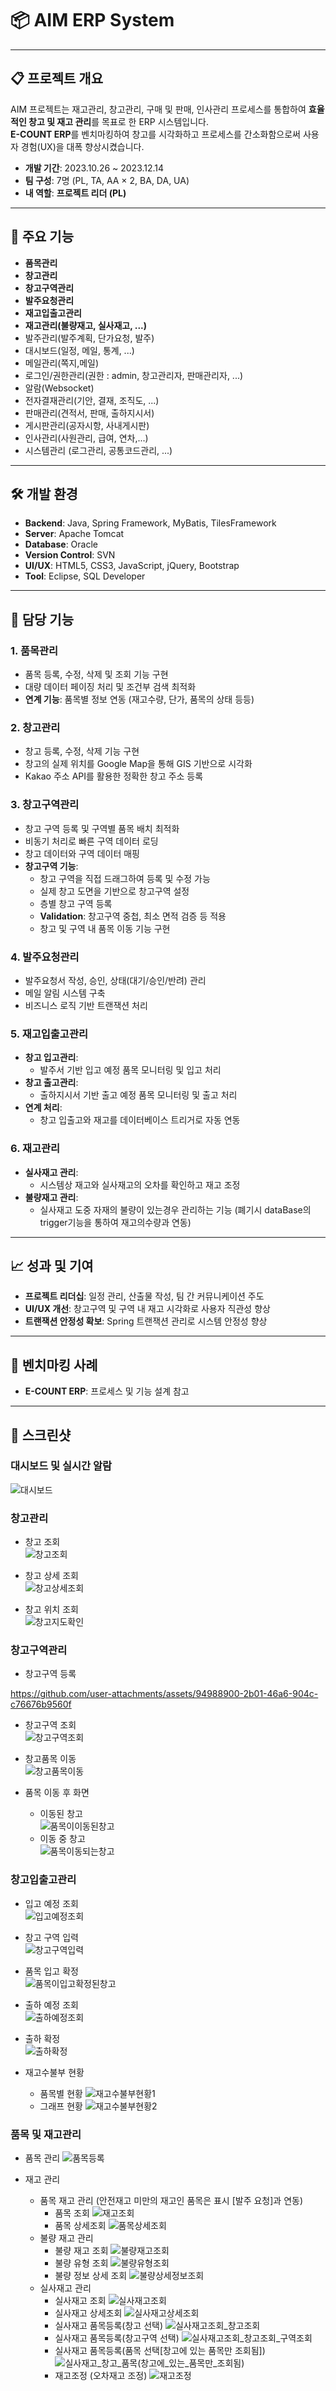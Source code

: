 # 📦 **AIM ERP System**

---

## 📋 프로젝트 개요
AIM 프로젝트는 재고관리, 창고관리, 구매 및 판매, 인사관리 프로세스를 통합하여 **효율적인 창고 및 재고 관리**를 목표로 한 ERP 시스템입니다.  
**E-COUNT ERP**를 벤치마킹하여 창고를 시각화하고 프로세스를 간소화함으로써 사용자 경험(UX)을 대폭 향상시켰습니다.

- **개발 기간**: 2023.10.26 ~ 2023.12.14  
- **팀 구성**: 7명 (PL, TA, AA × 2, BA, DA, UA)  
- **내 역할**: **프로젝트 리더 (PL)**  

---

## 🚀 주요 기능
- **품목관리**
- **창고관리**
- **창고구역관리**
- **발주요청관리**
- **재고입출고관리**
- **재고관리(불량재고, 실사재고, ...)**
- 발주관리(발주계획, 단가요청, 발주)    
- 대시보드(일정, 메일, 통계, ...)  
- 메일관리(쪽지,메일)  
- 로그인/권한관리(권한 : admin, 창고관리자, 판매관리자, ...)  
- 알람(Websocket)  
- 전자결재관리(기안, 결재, 조직도, ...)  
- 판매관리(견적서, 판매, 출하지시서)  
- 게시판관리(공자시항, 사내게시판)  
- 인사관리(사원관리, 급여, 연차,...)  
- 시스템관리 (로그관리, 공통코드관리, ...)
---

## 🛠 개발 환경
- **Backend**: Java, Spring Framework, MyBatis, TilesFramework  
- **Server**: Apache Tomcat  
- **Database**: Oracle  
- **Version Control**: SVN  
- **UI/UX**: HTML5, CSS3, JavaScript, jQuery, Bootstrap  
- **Tool**: Eclipse, SQL Developer  

---

## 🔑 담당 기능

### **1. 품목관리**
- 품목 등록, 수정, 삭제 및 조회 기능 구현  
- 대량 데이터 페이징 처리 및 조건부 검색 최적화  
- **연계 기능**: 품목별 정보 연동 (재고수량, 단가, 품목의 상태 등등)  

### **2. 창고관리**
- 창고 등록, 수정, 삭제 기능 구현  
- 창고의 실제 위치를 Google Map을 통해 GIS 기반으로 시각화  
- Kakao 주소 API를 활용한 정확한 창고 주소 등록  

### **3. 창고구역관리**
- 창고 구역 등록 및 구역별 품목 배치 최적화  
- 비동기 처리로 빠른 구역 데이터 로딩  
- 창고 데이터와 구역 데이터 매핑  
- **창고구역 기능**:
  - 창고 구역을 직접 드래그하여 등록 및 수정 가능  
  - 실제 창고 도면을 기반으로 창고구역 설정  
  - 층별 창고 구역 등록  
  - **Validation**: 창고구역 중첩, 최소 면적 검증 등 적용  
  - 창고 및 구역 내 품목 이동 기능 구현  

### **4. 발주요청관리**
- 발주요청서 작성, 승인, 상태(대기/승인/반려) 관리  
- 메일 알림 시스템 구축  
- 비즈니스 로직 기반 트랜잭션 처리  

### **5. 재고입출고관리**
- **창고 입고관리**:  
  - 발주서 기반 입고 예정 품목 모니터링 및 입고 처리  
- **창고 출고관리**:  
  - 출하지시서 기반 출고 예정 품목 모니터링 및 출고 처리  
- **연계 처리**:  
  - 창고 입출고와 재고를 데이터베이스 트리거로 자동 연동  

### **6. 재고관리**
- **실사재고 관리**: 
  - 시스템상 재고와 실사재고의 오차를 확인하고 재고 조정
- **불량재고 관리**:
  - 실사재고 도중 자재의 불량이 있는경우 관리하는 기능 (폐기시 dataBase의 trigger기능을 통하여 재고의수량과 연동)
---

## 📈 성과 및 기여
- **프로젝트 리더십**: 일정 관리, 산출물 작성, 팀 간 커뮤니케이션 주도  
- **UI/UX 개선**: 창고구역 및 구역 내 재고 시각화로 사용자 직관성 향상  
- **트랜잭션 안정성 확보**: Spring 트랜잭션 관리로 시스템 안정성 향상  

---

## 📂 벤치마킹 사례
- **E-COUNT ERP**: 프로세스 및 기능 설계 참고  

---

## 🎨 스크린샷
### **대시보드 및 실시간 알람**
![대시보드](https://github.com/user-attachments/assets/437277da-369c-4949-96a9-42c54ff0ff62)

### **창고관리**
- 창고 조회  
![창고조회](https://github.com/user-attachments/assets/95959cd3-cb28-4c97-a7ca-91593ad93c77)  

- 창고 상세 조회  
![창고상세조회](https://github.com/user-attachments/assets/68336435-349a-4bcb-b71e-d71442ae5a22)  

- 창고 위치 조회  
![창고지도확인](https://github.com/user-attachments/assets/11673bd9-9e8b-4fd9-961f-d297728ad737)  

### **창고구역관리**
- 창고구역 등록  


https://github.com/user-attachments/assets/94988900-2b01-46a6-904c-c76676b9560f



- 창고구역 조회  
![창고구역조회](https://github.com/user-attachments/assets/618b5ea5-0245-44ac-a61a-45615a21c5d4)  

- 창고품목 이동  
![창고품목이동](https://github.com/user-attachments/assets/971dd904-db6d-4315-bc65-7bc289e15f60)  

- 품목 이동 후 화면  
  - 이동된 창고  
  ![품목이이동된창고](https://github.com/user-attachments/assets/370b79b5-fcee-4dc4-b46c-0f12c0d3ed80)  
  - 이동 중 창고  
  ![품목이동되는창고](https://github.com/user-attachments/assets/ace0537f-b2b6-42b4-ae48-c20d8f4396ca)  

### **창고입출고관리**
- 입고 예정 조회  
![입고예정조회](https://github.com/user-attachments/assets/4d03cb8f-1359-4fdb-8364-50cf717f5368)  

- 창고 구역 입력  
![창고구역입력](https://github.com/user-attachments/assets/c3e97e54-0ba0-41d3-b070-672144027d88)  

- 품목 입고 확정  
![품목이입고확정된창고](https://github.com/user-attachments/assets/4353d049-a7d4-4039-9cb5-b75d30592f90)  

- 출하 예정 조회  
![출하예정조회](https://github.com/user-attachments/assets/cd2e44e2-326c-48da-8992-65a05f8409d2)  

- 출하 확정  
![출하확정](https://github.com/user-attachments/assets/a086d1dc-b67a-46a8-9008-964ba82243ab)

- 재고수불부 현황
  - 품목별 현황
  ![재고수불부현황1](https://github.com/user-attachments/assets/d3ac7ca9-dc4d-40cf-873a-23ad900a88c2)
  - 그래프 현황
  ![재고수불부현황2](https://github.com/user-attachments/assets/f5b2c503-3394-49d5-95ac-9e69cb96be5b)

### **품목 및 재고관리**
- 품목 관리
![품목등록](https://github.com/user-attachments/assets/429ea24f-38ea-4856-8c3d-d01ef8201883)

- 재고 관리
  - 품목 재고 관리 (안전재고 미만의 재고인 품목은 표시 [발주 요청]과 연동)
    - 품목 조회
    ![재고조회](https://github.com/user-attachments/assets/702c8de3-9d73-4d8c-b7d8-38e700c5037f)
    - 품목 상세조회
    ![품목상세조회](https://github.com/user-attachments/assets/962f7660-665f-432f-bc59-162f1644b51c)
  - 불량 재고 관리
    - 불량 재고 조회
    ![불량재고조회](https://github.com/user-attachments/assets/34e04d89-f365-4699-9584-c541c2da8506)
    - 불량 유형 조회
    ![불량유형조회](https://github.com/user-attachments/assets/725c13fc-fdfb-48a2-afd7-81a0d3e63e72)
    - 불량 정보 상세 조회
    ![불량상세정보조회](https://github.com/user-attachments/assets/db6a5fde-88dd-4b89-9064-ba9bd5dfc938)
  - 실사재고 관리
    - 실사재고 조회
    ![실사재고조회](https://github.com/user-attachments/assets/6ced3551-b410-4a6e-a797-bc0ea3b3dd17)
    - 실사재고 상세조회
    ![실사재고상세조회](https://github.com/user-attachments/assets/092a5abf-cd9f-4e95-877a-49124effb5e1)
    - 실사재고 품목등록(창고 선택) 
    ![실사재고조회_창고조회](https://github.com/user-attachments/assets/4adeab4b-e990-4e2a-8ab1-15035b02e6e7)
    - 실사재고 품목등록(창고구역 선택)
    ![실사재고조회_창고조회_구역조회](https://github.com/user-attachments/assets/c04bd5e1-fb37-4b5f-acc1-451032bd64e5)
    - 실사재고 품목등록(품목 선택[창고에 있는 품목만 조회됨])
    ![실사재고_창고_품목(창고에_있는_품목만_조회됨)](https://github.com/user-attachments/assets/8deba95a-d1d2-44f7-8f55-4921d483a131)
    - 재고조정 (오차재고 조정)
    ![재고조정](https://github.com/user-attachments/assets/4b4d3faf-1683-4775-9f52-78b379c57980)

  



